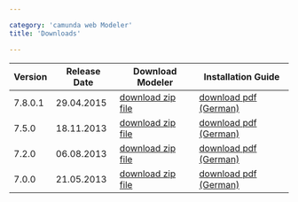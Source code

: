 ```yaml
---

category: 'camunda web Modeler'
title: 'Downloads'

---
```


<table class="table">
  <thead>
	  <tr>
	    <th class="col-md-2">Version</th>
	    <th class="col-md-2">Release Date</th>
	    <th class="col-md-3">Download Modeler</th>
      <th class="col-md-3">Installation Guide</th>
	  </tr>
  </thead>
	<tbody>
	<tr class="well">
      <td>7.8.0.1</td>
      <td>29.04.2015</td>
      <td>
        <a class="btn btn-sm btn-default" href="http://camunda.org/enterprise-release/camunda-web-modeler/7.8.0/camunda-web-modeler-7.8.0.1.zip">download zip file</a>
      </td> 
      <td>
        <a class="btn btn-sm btn-default" href="ref:asset:/assets/pdf/administratorenhandbuch-camunda-web-modeler-version-78.pdf" target="_blank">download pdf (German)</a>
      </td>
  	</tr>
	<tr>
      <td>7.5.0</td>
      <td>18.11.2013</td>
      <td>
        <a class="btn btn-sm btn-default" href="http://www.camunda.org/enterprise-release/camunda-web-modeler/7.5.0/camunda-web-modeler-7.5.0.0.zip">download zip file</a>
      </td> 
      <td>
        <a class="btn btn-sm btn-default" href="ref:asset:/assets/pdf/administratorenhandbuch-camunda-web-modeler-version-75.pdf" target="_blank">download pdf (German)</a>
      </td>
  	</tr>
    <tr>
      <td>7.2.0</td>
      <td>06.08.2013</td>
      <td>
        <a class="btn btn-sm btn-default" href="http://www.camunda.org/enterprise-release/camunda-web-modeler/7.2.0/camunda-web-modeler-7.2.0.0.zip">download zip file</a>
      </td> 
      <td>
        <a class="btn btn-sm btn-default" href="ref:asset:/assets/pdf/administratorenhandbuch-camunda-web-modeler-version-72.pdf" target="_blank">download pdf (German)</a>
      </td>
  	</tr>
    <tr>
      <td>7.0.0</td>
      <td>21.05.2013</td>
      <td>
        <a class="btn btn-sm btn-default" href="http://www.camunda.org/enterprise-release/camunda-web-modeler/7.0.0/camunda-web-modeler-7.0.0.0.zip">download zip file</a>
      </td> 
      <td>
        <a class="btn btn-sm btn-default" href="ref:asset:/assets/pdf/administratorenhandbuch-camunda-web-modeler-version-70.pdf" target="_blank">download pdf (German)</a>
      </td>
  	</tr>  	
  </tbody>
</table>
